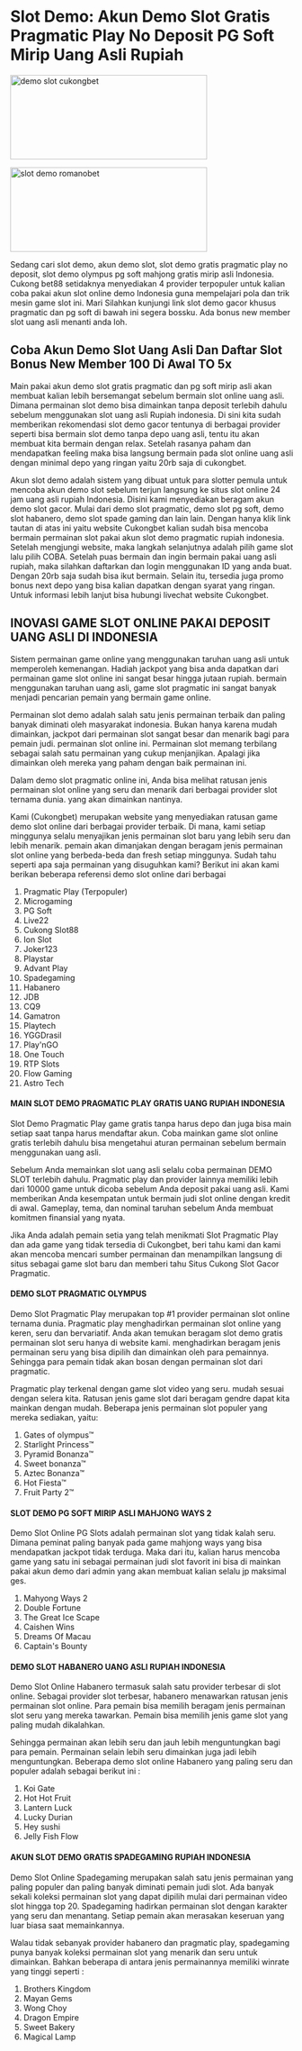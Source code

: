# Slot Demo: Akun Demo Slot Gratis Pragmatic Play No Deposit PG Soft Mirip Uang Asli Rupiah

<p><a class="no-lightbox" href="https://rebrand.ly/cukongbet" rel="nofollow"><img class="aligncenter" title="demo slot cukongbet" src="https://i.ibb.co/FbcnSyx/daftar-cukongbet.gif" alt="demo slot cukongbet" width="350" height="150"></a></p>
<p><a class="no-lightbox" href="https://rebrand.ly/romanobetslot" rel="nofollow"><img class="aligncenter" title="slot demo romanobet" src="https://i.ibb.co/PQWngj7/daftar-romanobet.gif" alt="slot demo romanobet" width="350" height="150"></a></p>

Sedang cari slot demo, akun demo slot, slot demo gratis pragmatic play no deposit, slot demo olympus pg soft mahjong gratis mirip asli Indonesia. Cukong bet88 setidaknya menyediakan 4 provider terpopuler untuk kalian coba pakai akun slot online demo Indonesia guna mempelajari pola dan trik mesin game slot ini. Mari Silahkan kunjungi link slot demo gacor khusus pragmatic dan pg soft di bawah ini segera bossku. Ada bonus new member slot uang asli menanti anda loh.

## Coba Akun Demo Slot Uang Asli Dan Daftar Slot Bonus New Member 100 Di Awal TO 5x

Main pakai akun demo slot gratis pragmatic dan pg soft mirip asli akan membuat kalian lebih bersemangat sebelum bermain slot online uang asli. Dimana permainan slot demo bisa dimainkan tanpa deposit terlebih dahulu sebelum menggunakan slot uang asli Rupiah indonesia. Di sini kita sudah memberikan rekomendasi slot demo gacor tentunya di berbagai provider seperti bisa bermain slot demo tanpa depo uang asli, tentu itu akan membuat kita bermain dengan relax. Setelah rasanya paham dan mendapatkan feeling maka bisa langsung bermain pada slot online uang asli dengan minimal depo yang ringan yaitu 20rb saja di cukongbet.

Akun slot demo adalah sistem yang dibuat untuk para slotter pemula untuk mencoba akun demo slot sebelum terjun langsung ke situs slot online 24 jam uang asli rupiah Indonesia. Disini kami menyediakan beragam akun demo slot gacor. Mulai dari demo slot pragmatic, demo slot pg soft, demo slot habanero, demo slot spade gaming dan lain lain. Dengan hanya klik link tautan di atas ini yaitu website Cukongbet kalian sudah bisa mencoba bermain permainan slot pakai akun slot demo pragmatic rupiah indonesia. Setelah mengjungi website, maka langkah selanjutnya adalah pilih game slot lalu pilih COBA. Setelah puas bermain dan ingin bermain pakai uang asli rupiah, maka silahkan daftarkan dan login menggunakan ID yang anda buat. Dengan 20rb saja sudah bisa ikut bermain. Selain itu, tersedia juga promo bonus next depo yang bisa kalian dapatkan dengan syarat yang ringan. Untuk informasi lebih lanjut bisa hubungi livechat website Cukongbet.

## INOVASI GAME SLOT ONLINE PAKAI DEPOSIT UANG ASLI DI INDONESIA

Sistem permainan game online yang menggunakan taruhan uang asli untuk memperoleh kemenangan. Hadiah jackpot yang bisa anda dapatkan dari permainan game slot online ini sangat besar hingga jutaan rupiah. bermain menggunakan taruhan uang asli, game slot pragmatic ini sangat banyak menjadi pencarian pemain yang bermain game online.

Permainan slot demo adalah salah satu jenis permainan terbaik dan paling banyak diminati oleh masyarakat indonesia. Bukan hanya karena mudah dimainkan, jackpot dari permainan slot sangat besar dan menarik bagi para pemain judi. permainan slot online ini. Permainan slot memang terbilang sebagai salah satu permainan yang cukup menjanjikan. Apalagi jika dimainkan oleh mereka yang paham dengan baik permainan ini.

Dalam demo slot pragmatic online ini, Anda bisa melihat ratusan jenis permainan slot online yang seru dan menarik dari berbagai provider slot ternama dunia. yang akan dimainkan nantinya.

Kami (Cukongbet) merupakan website yang menyediakan ratusan game demo slot online dari berbagai provider terbaik. Di mana, kami setiap minggunya selalu menyajikan jenis permainan slot baru yang lebih seru dan lebih menarik. pemain akan dimanjakan dengan beragam jenis permainan slot online yang berbeda-beda dan fresh setiap minggunya. Sudah tahu seperti apa saja permainan yang disuguhkan kami? Berikut ini akan kami berikan beberapa referensi demo slot online dari berbagai

1. Pragmatic Play (Terpopuler)
2. Microgaming
3. PG Soft
4. Live22
5. Cukong Slot88
6. Ion Slot
7. Joker123
8. Playstar
9. Advant Play
10. Spadegaming
11. Habanero
12. JDB
13. CQ9
14. Gamatron
15. Playtech
16. YGGDrasil
17. Play'nGO
18. One Touch
19. RTP Slots
20. Flow Gaming
21. Astro Tech

#### MAIN SLOT DEMO PRAGMATIC PLAY GRATIS UANG RUPIAH INDONESIA

Slot Demo Pragmatic Play game gratis tanpa harus depo dan juga bisa main setiap saat tanpa harus mendaftar akun. Coba mainkan game slot online gratis terlebih dahulu bisa mengetahui aturan permainan sebelum bermain menggunakan uang asli.

Sebelum Anda memainkan slot uang asli selalu coba permainan DEMO SLOT terlebih dahulu. Pragmatic play dan provider lainnya memiliki lebih dari 10000 game untuk dicoba sebelum Anda deposit pakai uang asli. Kami memberikan Anda kesempatan untuk bermain judi slot online dengan kredit di awal. Gameplay, tema, dan nominal taruhan sebelum Anda membuat komitmen finansial yang nyata.

Jika Anda adalah pemain setia yang telah menikmati Slot Pragmatic Play dan ada game yang tidak tersedia di Cukongbet, beri tahu kami dan kami akan mencoba mencari sumber permainan dan menampilkan langsung di situs sebagai game slot baru dan memberi tahu Situs Cukong Slot Gacor Pragmatic.

#### DEMO SLOT PRAGMATIC OLYMPUS

Demo Slot Pragmatic Play merupakan top #1 provider permainan slot online ternama dunia. Pragmatic play menghadirkan permainan slot online yang keren, seru dan bervariatif. Anda akan temukan beragam slot demo gratis permainan slot seru hanya di website kami. menghadirkan beragam jenis permainan seru yang bisa dipilih dan dimainkan oleh para pemainnya. Sehingga para pemain tidak akan bosan dengan permainan slot dari pragmatic.

Pragmatic play terkenal dengan game slot video yang seru. mudah sesuai dengan selera kita. Ratusan jenis game slot dari beragam gendre dapat kita mainkan dengan mudah. Beberapa jenis permainan slot populer yang mereka sediakan, yaitu:

1. Gates of olympus™
2. Starlight Princess™
3. Pyramid Bonanza™
4. Sweet bonanza™
5. Aztec Bonanza™
6. Hot Fiesta™
7. Fruit Party 2™

#### SLOT DEMO PG SOFT MIRIP ASLI MAHJONG WAYS 2

Demo Slot Online PG Slots adalah permainan slot yang tidak kalah seru. Dimana peminat paling banyak pada game mahjong ways yang bisa mendapatkan jackpot tidak terduga. Maka dari itu, kalian harus mencoba game yang satu ini sebagai permainan judi slot favorit ini bisa di mainkan pakai akun demo dari admin yang akan membuat kalian selalu jp maksimal ges.

1. Mahyong Ways 2
2. Double Fortune
3. The Great Ice Scape
4. Caishen Wins
5. Dreams Of Macau
6. Captain's Bounty

#### DEMO SLOT HABANERO UANG ASLI RUPIAH INDONESIA

Demo Slot Online Habanero termasuk salah satu provider terbesar di slot online. Sebagai provider slot terbesar, habanero menawarkan ratusan jenis permainan slot online. Para pemain bisa memilih beragam jenis permainan slot seru yang mereka tawarkan. Pemain bisa memilih jenis game slot yang paling mudah dikalahkan.

Sehingga permainan akan lebih seru dan jauh lebih menguntungkan bagi para pemain. Permainan selain lebih seru dimainkan juga jadi lebih menguntungkan. Beberapa demo slot online Habanero yang paling seru dan populer adalah sebagai berikut ini :

1. Koi Gate
2. Hot Hot Fruit
3. Lantern Luck
4. Lucky Durian
5. Hey sushi
6. Jelly Fish Flow

#### AKUN SLOT DEMO GRATIS SPADEGAMING RUPIAH INDONESIA

Demo Slot Online Spadegaming merupakan salah satu jenis permainan yang paling populer dan paling banyak diminati pemain judi slot. Ada banyak sekali koleksi permainan slot yang dapat dipilih mulai dari permainan video slot hingga top 20. Spadegaming hadirkan permainan slot dengan karakter yang seru dan menantang. Setiap pemain akan merasakan keseruan yang luar biasa saat memainkannya.

Walau tidak sebanyak provider habanero dan pragmatic play, spadegaming punya banyak koleksi permainan slot yang menarik dan seru untuk dimainkan. Bahkan beberapa di antara jenis permainannya memiliki winrate yang tinggi seperti :

1. Brothers Kingdom
2. Mayan Gems
3. Wong Choy
4. Dragon Empire
5. Sweet Bakery
6. Magical Lamp
